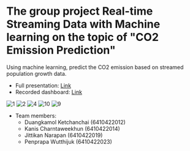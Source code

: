 # The group project Real-time Streaming Data with Machine learning on the topic of "CO2 Emission Prediction"
Using machine learning, predict the CO2 emission based on streamed population growth data.
- Full presentation: [Link](https://youtu.be/40Ml94FfRL4)
- Recorded dashboard: [Link](https://www.youtube.com/watch?v=40Ml94FfRL4&t=631s)

![1](https://user-images.githubusercontent.com/94279787/210960792-f046b1d3-b293-4730-9d52-573b6fe8dca2.png)
![2](https://user-images.githubusercontent.com/94279787/210960867-fa479624-82bc-4803-bd3d-0e122d88ede3.png)
![4](https://user-images.githubusercontent.com/94279787/210961244-30c128da-d860-40ff-888d-880a63383179.png)
![10](https://user-images.githubusercontent.com/94279787/210961315-2f9f9f41-f037-4d87-bbfe-29fd0b5783e9.png)
![9](https://user-images.githubusercontent.com/94279787/210961329-c6e8fc78-9d97-41d8-b2f6-422846369820.png)

- Team members:
  - Duangkamol Ketchanchai (6410422012)
  - Kanis Charntaweekhun (6410422014)
  - Jittikan Narapan (6410422019)
  - Penprapa Wutthijuk (6410422023)


